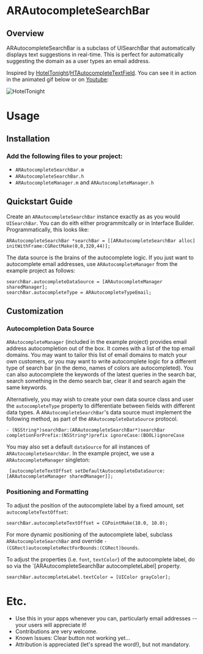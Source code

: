 # ARAutocompleteSearchBar

## Overview

ARAutocompleteSearchBar is a subclass of UISearchBar that automatically displays text suggestions in real-time.  This is perfect for automatically suggesting the domain as a user types an email address.

Inspired by [HotelTonight](https://github.com/hoteltonight)/[HTAutocompleteTextField](https://github.com/hoteltonight/HTAutocompleteTextField). You can see it in action in the animated gif below or on [Youtube](http://youtu.be/lzqB4MXluvY):

<img src="https://raw.github.com/hoteltonight/HTAutocompleteTextField/master/demo.gif" alt="HotelTonight" title="HTAutocompleteTextField in action" style="display:block; margin: 10px auto 30px auto; align:center">

# Usage

## Installation

### Add the following files to your project:
* `ARAutocompleteSearchBar.m`
* `ARAutocompleteSearchBar.h`
* `ARAutocompleteManager.m` and `ARAutocompleteManager.h`

## Quickstart Guide

Create an `ARAutocompleteSearchBar` instance exactly as as you would `UISearchBar`.  You can do eith either programmitcally or in Interface Builder.  Programmatically, this looks like:

    ARAutocompleteSearchBar *searchBar = [[ARAutocompleteSearchBar alloc] initWithFrame:CGRectMake(0,0,320,44)];

The data source is the brains of the autocomplete logic.  If you just want to autocomplete email addresses, use `ARAutocompleteManager` from the example project as follows:

    searchBar.autocompleteDataSource = [ARAutocompleteManager sharedManager];
    searchBar.autocompleteType = ARAutocompleteTypeEmail;

## Customization

### Autocompletion Data Source

`ARAutocompleteManager` (included in the example project) provides email address autocompletion out of the box.  It comes with a list of the top email domains.  You may want to tailor this list of email domains to match your own customers, or you may want to write autocomplete logic for a different type of search bar (in the demo, names of colors are autocompleted).
You can also autocomplete the keywords of the latest queries in the search bar, search something in the demo search bar, clear it and search again the same keywords.

Alternatively, you may wish to create your own data source class and user the `autocompleteType` property to differentiate between fields with different data types.  A `ARAutocompleteSearchBar`'s data source must implement the following method, as part of the `ARAutocompleteDataSource` protocol.

    - (NSString*)searchBar:(ARAutocompleteSearchBar*)searchBar completionForPrefix:(NSString*)prefix ignoreCase:(BOOL)ignoreCase

You may also set a default `dataSource` for all instances of `ARAutocompleteSearchBar`.  In the example project, we use a `ARAutocompleteManager` singleton:

     [autocompleteTextOffset setDefaultAutocompleteDataSource:[ARAutocompleteManager sharedManager]];

### Positioning and Formatting

To adjust the position of the autocomplete label by a fixed amount, set `autocompleteTextOffset`:

    searchBar.autocompleteTextOffset = CGPointMake(10.0, 10.0);

For more dynamic positioning of the autocomplete label, subclass `ARAutocompleteSearchBar` and override `- (CGRect)autocompleteRectForBounds:(CGRect)bounds`.

To adjust the properties (i.e. `font`, `textColor`) of the autocomplete label, do so via the `[ARAutocompleteSearchBar autocompleteLabel] property.

    searchBar.autocompleteLabel.textColor = [UIColor grayColor];
    
# Etc.

* Use this in your apps whenever you can, particularly email addresses -- your users will appreciate it!
* Contributions are very welcome.
* Known Issues: Clear button not working yet...
* Attribution is appreciated (let's spread the word!), but not mandatory.
